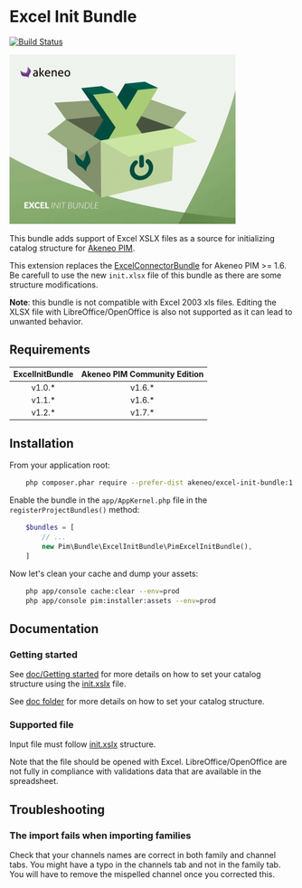# Excel Init Bundle

[![Build Status](https://travis-ci.org/akeneo/ExcelInitBundle.svg?branch=master)](https://travis-ci.org/akeneo/ExcelInitBundle)

![alt text](./doc/pictures/bundle_icon.jpg "")

This bundle adds support of Excel XSLX files as a source for initializing catalog structure for [Akeneo PIM](https://github.com/akeneo/pim-community-standard).

This extension replaces the [ExcelConnectorBundle](https://github.com/akeneo-labs/ExcelConnectorBundle) for Akeneo PIM >= 1.6.
Be carefull to use the new `init.xlsx` file of this bundle as there are some structure modifications.

**Note**: this bundle is not compatible with Excel 2003 xls files. Editing the XLSX file with LibreOffice/OpenOffice is also not supported as it can lead to unwanted behavior.

## Requirements

| ExcelInitBundle | Akeneo PIM Community Edition |
|:---------------:|:----------------------------:|
| v1.0.*          | v1.6.*                       |
| v1.1.*          | v1.6.*                       |
| v1.2.*          | v1.7.*                       |

## Installation

From your application root:

```bash
    php composer.phar require --prefer-dist akeneo/excel-init-bundle:1.2.*
```

Enable the bundle in the `app/AppKernel.php` file in the `registerProjectBundles()` method:

```php
    $bundles = [
        // ...
        new Pim\Bundle\ExcelInitBundle\PimExcelInitBundle(),
    ]
```

Now let's clean your cache and dump your assets:

```bash
    php app/console cache:clear --env=prod
    php app/console pim:installer:assets --env=prod
```

## Documentation

### Getting started

See [doc/Getting started](./doc/Getting-started.rst) for more details on how to set your catalog structure
using the [init.xslx](./src/Resources/fixtures/minimal/init.xlsx) file.

See [doc folder](./doc/Home.rst) for more details on how to set your catalog structure.

### Supported file

Input file must follow [init.xslx](./src/Resources/fixtures/minimal/init.xlsx) structure.

Note that the file should be opened with Excel.
LibreOffice/OpenOffice are not fully in compliance with validations data that are available in the spreadsheet.

## Troubleshooting

### The import fails when importing families

Check that your channels names are correct in both family and channel tabs.
You might have a typo in the channels tab and not in the family tab.
You will have to remove the mispelled channel once you corrected this.
